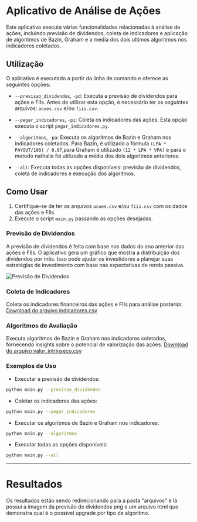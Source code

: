 
# Aplicativo de Análise de Ações

Este aplicativo executa várias funcionalidades relacionadas à análise de ações, incluindo previsão de dividendos, coleta de indicadores e aplicação de algoritmos de Bazin, Graham e a média dos dois ultimos algoritmos nos indicadores coletados.

## Utilização

O aplicativo é executado a partir da linha de comando e oferece as seguintes opções:

- `--previsao_dividendos`, `-pd`: Executa a previsão de dividendos para ações e FIIs. Antes de utilizar esta opção, é necessário ter os seguintes arquivos: `acoes.csv` e/ou `fiis.csv`.

- `--pegar_indicadores`, `-pi`: Coleta os indicadores das ações. Esta opção executa o script `pegar_indicadores.py`.

- `--algoritmos`, `-pa`: Executa os algoritmos de Bazin e Graham nos indicadores coletados. Para Bazin, é utilizado a fórmula `(LPA * PAYOUT/100) / 0.07`,para Graham é utilizado `(12 * LPA * VPA)` e para o metodo nathalia foi utilizado a média dos dois algoritmos anteriores.

- `--all`: Executa todas as opções disponíveis: previsão de dividendos, coleta de indicadores e execução dos algoritmos.

## Como Usar

1. Certifique-se de ter os arquivos `acoes.csv` e/ou `fiis.csv` com os dados das ações e FIIs.
2. Execute o script `main.py` passando as opções desejadas.

### Previsão de Dividendos

A previsão de dividendos é feita com base nos dados do ano anterior das ações e FIIs. O aplicativo gera um gráfico que mostra a distribuição dos dividendos por mês. Isso pode ajudar os investidores a planejar suas estratégias de investimento com base nas expectativas de renda passiva.

![Previsão de Dividendos](img/Previsão_dividendos.png)


### Coleta de Indicadores 
Coleta os indicadores financeiros das ações e FIIs para análise posterior.
[Download do arquivo indicadores.csv](indicadores.csv)

### Algoritmos de Avaliação
Executa algoritmos de Bazin e Graham nos indicadores coletados, fornecendo insights sobre o potencial de valorização das ações.
[Download do arquivo valor_intrinseco.csv](valor_intrinseco.csv)

### Exemplos de Uso

- Executar a previsão de dividendos:

```bash
python main.py --previsao_dividendos
```

- Coletar os indicadores das ações:

```bash
python main.py --pegar_indicadores
```

- Executar os algoritmos de Bazin e Graham nos indicadores:

```bash
python main.py --algoritmos
```

- Executar todas as opções disponíveis:

```bash
python main.py --all
```

---


# Resultados

Os resultados estão sendo redirecionando para a pasta "arquivos" e lá possui a imagem da previsão de dividendos png e um arquivo html que demonstra qual é o possivel upgrade por tipo de algoritmo.